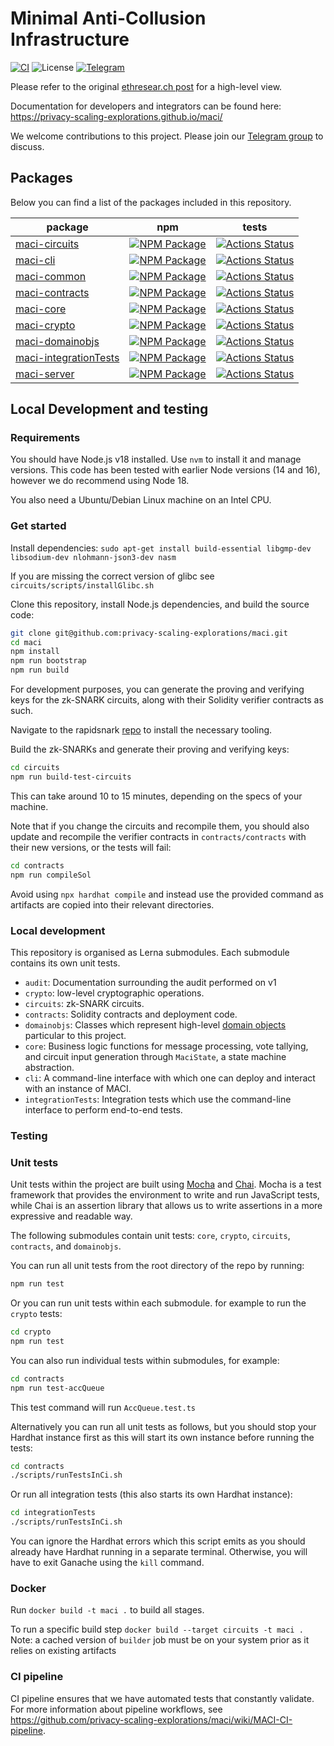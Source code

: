 # Minimal Anti-Collusion Infrastructure

[![CI][cli-actions-badge]][cli-actions-link]
![License](https://img.shields.io/badge/license-MIT-green)
[![Telegram][telegram-badge]][telegram-link]



Please refer to
the original [ethresear.ch
post](https://ethresear.ch/t/minimal-anti-collusion-infrastructure/5413) for a
high-level view.

Documentation for developers and integrators can be found here:
https://privacy-scaling-explorations.github.io/maci/

We welcome contributions to this project. Please join our
[Telegram group][telegram-link] to discuss.

## Packages

Below you can find a list of the packages included in this repository.

| package | npm |  tests | 
|---------|-----|--------|
| [maci-circuits][circuits-package] | [![NPM Package][circuits-npm-badge]][circuits-npm-link] | [![Actions Status][circuits-actions-badge]][circuits-actions-link] |
| [maci-cli][cli-package] | [![NPM Package][cli-npm-badge]][cli-npm-link] | [![Actions Status][cli-actions-badge]][cli-actions-link] |
| [maci-common][common-package] | [![NPM Package][common-npm-badge]][common-npm-link] | [![Actions Status][common-actions-badge]][common-actions-link] |
| [maci-contracts][contracts-package] | [![NPM Package][contracts-npm-badge]][contracts-npm-link] | [![Actions Status][contracts-actions-badge]][contracts-actions-link] |
| [maci-core][core-package] | [![NPM Package][core-npm-badge]][core-npm-link] | [![Actions Status][core-actions-badge]][core-actions-link] |
| [maci-crypto][crypto-package] | [![NPM Package][crypto-npm-badge]][crypto-npm-link] | [![Actions Status][crypto-actions-badge]][crypto-actions-link] |
| [maci-domainobjs][domainobjs-package] | [![NPM Package][domainobjs-npm-badge]][domainobjs-npm-link] | [![Actions Status][domainobjs-actions-badge]][domainobjs-actions-link] |
| [maci-integrationTests][integrationTests-package] | [![NPM Package][integrationTests-npm-badge]][integrationTests-npm-link] | [![Actions Status][integrationTests-actions-badge]][integrationTests-actions-link] |
| [maci-server][server-package] | [![NPM Package][server-npm-badge]][server-npm-link] | [![Actions Status][server-actions-badge]][server-actions-link] |

## Local Development and testing

### Requirements

You should have Node.js v18 installed. Use `nvm` to install it and manage versions. This code has been tested with earlier Node versions (14 and 16), however we do recommend using Node 18.

You also need a Ubuntu/Debian Linux machine on an Intel CPU.

### Get started

Install dependencies:
`sudo apt-get install build-essential libgmp-dev libsodium-dev nlohmann-json3-dev nasm`

If you are missing the correct version of glibc see `circuits/scripts/installGlibc.sh`

Clone this repository, install Node.js dependencies, and build the source code:

```bash
git clone git@github.com:privacy-scaling-explorations/maci.git
cd maci
npm install
npm run bootstrap
npm run build
```

For development purposes, you can generate the proving and verifying keys for
the zk-SNARK circuits, along with their Solidity verifier contracts as such.

Navigate to the rapidsnark [repo](https://github.com/iden3/rapidsnark) to install the necessary tooling.

Build the zk-SNARKs and generate their proving and verifying keys:

```bash
cd circuits
npm run build-test-circuits
```

This can take around 10 to 15 minutes, depending on the specs of your machine.

Note that if you change the circuits and recompile them, you should also update
and recompile the verifier contracts in `contracts/contracts` with their new
versions, or the tests will fail:


```bash
cd contracts
npm run compileSol
```

Avoid using `npx hardhat compile` and instead use the provided command as artifacts are copied into their relevant directories.

### Local development

This repository is organised as Lerna submodules. Each submodule contains its
own unit tests.

- `audit`: Documentation surrounding the audit performed on v1
- `crypto`: low-level cryptographic operations.
- `circuits`: zk-SNARK circuits.
- `contracts`: Solidity contracts and deployment code.
- `domainobjs`: Classes which represent high-level [domain
  objects](https://wiki.c2.com/?DomainObject) particular to this project.
- `core`: Business logic functions for message processing, vote tallying,
  and circuit input generation through `MaciState`, a state machine
  abstraction.
- `cli`: A command-line interface with which one can deploy and interact with
  an instance of MACI.
- `integrationTests`: Integration tests which use the command-line interface
  to perform end-to-end tests.


### Testing

### Unit tests

Unit tests within the project are built using [Mocha](https://mochajs.org/) and [Chai](https://www.chaijs.com/). Mocha is a test framework that provides the environment to write and run JavaScript tests, while Chai is an assertion library that allows us to write assertions in a more expressive and readable way.


The following submodules contain unit tests: `core`, `crypto`, `circuits`,
`contracts`, and `domainobjs`.

You can run all unit tests from the root directory of the repo by running:

```bash
npm run test
```

Or you can run unit tests within each submodule. for example to run the `crypto` tests:

```bash
cd crypto
npm run test
```

You can also run individual tests within submodules, for example:

```bash
cd contracts
npm run test-accQueue
```

This test command will run `AccQueue.test.ts`

Alternatively you can run all unit tests as follows, but you should
stop your Hardhat instance first as this will start its own instance
before running the tests:

```bash
cd contracts
./scripts/runTestsInCi.sh
```

Or run all integration tests (this also starts its own Hardhat instance):

```bash
cd integrationTests
./scripts/runTestsInCi.sh
```

You can ignore the Hardhat errors which this script emits as you should already
have Hardhat running in a separate terminal. Otherwise, you will have to exit
Ganache using the `kill` command.


### Docker

Run `docker build -t maci .` to build all stages.

To run a specific build step `docker build --target circuits -t maci .`
Note: a cached version of `builder` job must be on your system prior as it relies on existing artifacts

### CI pipeline

CI pipeline ensures that we have automated tests that constantly validate. For more information about pipeline workflows, see https://github.com/privacy-scaling-explorations/maci/wiki/MACI-CI-pipeline.

[telegram-badge]: https://badges.aleen42.com/src/telegram.svg
[telegram-link]: https://t.me/joinchat/LUgOpE7J2gstRcZqdERyvw

[circuits-package]: ./circuits
[circuits-npm-badge]: https://img.shields.io/npm/v/maci-circuits.svg
[circuits-npm-link]: https://www.npmjs.com/package/maci-circuits
[circuits-actions-badge]: https://github.com/privacy-scaling-explorations/maci/actions/workflows/circuit-build.yml/badge.svg
[circuits-actions-link]: https://github.com/privacy-scaling-explorations/maci/actions?query=workflow%3ACircuit

[cli-package]: ./cli
[cli-npm-badge]: https://img.shields.io/npm/v/maci-cli.svg
[cli-actions-badge]: https://github.com/privacy-scaling-explorations/maci/actions/workflows/e2e.yml/badge.svg
[cli-npm-link]: https://www.npmjs.com/package/maci-cli
[cli-actions-link]: https://github.com/privacy-scaling-explorations/maci/actions?query=workflow%3ACI

[common-package]: ./common
[common-npm-badge]: https://img.shields.io/npm/v/maci-common.svg
[common-npm-link]: https://www.npmjs.com/package/maci-common
[common-actions-badge]: https://github.com/privacy-scaling-explorations/maci/actions/workflows/build.yml/badge.svg
[common-actions-link]: https://github.com/privacy-scaling-explorations/maci/actions?query=workflow%3Acommon

[contracts-package]: ./contracts
[contracts-npm-badge]: https://img.shields.io/npm/v/maci-contracts.svg
[contracts-npm-link]: https://www.npmjs.com/package/maci-contracts
[contracts-actions-badge]: https://github.com/privacy-scaling-explorations/maci/actions/workflows/contracts-build.yml/badge.svg
[contracts-actions-link]: https://github.com/privacy-scaling-explorations/maci/actions?query=workflow%3Acontracts

[core-package]: ./core
[core-npm-badge]: https://img.shields.io/npm/v/maci-core.svg
[core-npm-link]: https://www.npmjs.com/package/maci-core
[core-actions-badge]: https://github.com/privacy-scaling-explorations/maci/actions/workflows/core-build.yml/badge.svg
[core-actions-link]: https://github.com/privacy-scaling-explorations/maci/actions?query=workflow%3Acore

[crypto-package]: ./crypto
[crypto-npm-badge]: https://img.shields.io/npm/v/maci-crypto.svg
[crypto-npm-link]: https://www.npmjs.com/package/maci-crypto
[crypto-actions-badge]: https://github.com/privacy-scaling-explorations/maci/actions/workflows/crypto-build.yml/badge.svg
[crypto-actions-link]: https://github.com/privacy-scaling-explorations/maci/actions?query=workflow%3Acrypto

[domainobjs-package]: ./domainobjs
[domainobjs-npm-badge]: https://img.shields.io/npm/v/maci-domainobjs.svg
[domainobjs-npm-link]: https://www.npmjs.com/package/maci-domainobjs
[domainobjs-actions-badge]: https://github.com/privacy-scaling-explorations/maci/actions/workflows/domainobjs-build.yml/badge.svg
[domainobjs-actions-link]: https://github.com/privacy-scaling-explorations/maci/actions?query=workflow%3Adomainobjs

[integrationTests-package]: ./integrationTests
[integrationTests-npm-badge]: https://img.shields.io/npm/v/maci-integrationtests.svg
[integrationTests-npm-link]: https://www.npmjs.com/package/maci-integrationtests
[integrationTests-actions-badge]: https://github.com/privacy-scaling-explorations/maci/actions/workflows/e2e.yml/badge.svg
[integrationTests-actions-link]: https://github.com/privacy-scaling-explorations/maci/actions?query=workflow%3ACI

[server-package]: ./server
[server-npm-badge]: https://img.shields.io/npm/v/maci-server.svg
[server-npm-link]: https://www.npmjs.com/package/maci-server
[server-actions-badge]: https://github.com/privacy-scaling-explorations/maci/actions/workflows/build.yml/badge.svg
[server-actions-link]: https://github.com/privacy-scaling-explorations/maci/actions?query=workflow%3Aserver
